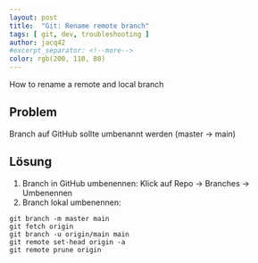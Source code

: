 ```yaml
---
layout: post
title:  "Git: Rename remote branch"
tags: [ git, dev, troubleshooting ]
author: jacq42
#excerpt_separator: <!--more-->
color: rgb(200, 110, 80)
---
```


How to rename a remote and local branch

<!--more-->

## Problem

Branch auf GitHub sollte umbenannt werden (master -> main)

## Lösung

1. Branch in GitHub umbenennen: Klick auf Repo -> Branches -> Umbenennen
2. Branch lokal umbenennen:
```
git branch -m master main
git fetch origin
git branch -u origin/main main
git remote set-head origin -a
git remote prune origin
```



